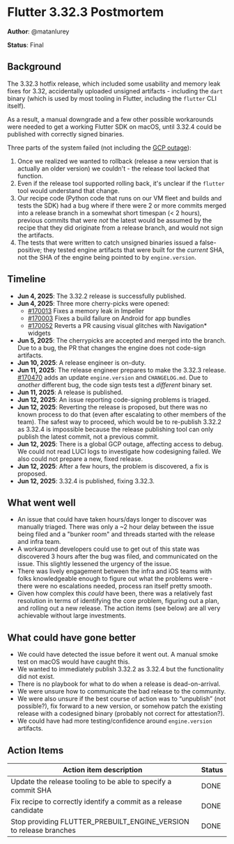 # Flutter 3.32.3 Postmortem

**Author**: @matanlurey

**Status**: Final

## Background

The 3.32.3 hotfix release, which included some usability and memory leak fixes for 3.32, accidentally uploaded unsigned artifacts - including the `dart` binary (which is used by most tooling in Flutter, including the `flutter` CLI itself).

As a result, a manual downgrade and a few other possible workarounds were needed to get a working Flutter SDK on macOS, until 3.32.4 could be published with correctly signed binaries.

Three parts of the system failed (not including the [GCP outage](https://status.cloud.google.com/incidents/ow5i3PPK96RduMcb1SsW)):

1. Once we realized we wanted to rollback (release a new version that is actually an older version) we couldn't - the release tool lacked that function.
2. Even if the release tool supported rolling back, it's unclear if the `flutter` tool would understand that change.
3. Our recipe code (Python code that runs on our VM fleet and builds and tests the SDK) had a bug where if there were 2 or more commits merged into a release branch in a somewhat short timespan (< 2 hours), previous commits that were _not_ the latest would be assumed by the recipe that they did originate from a release branch, and would not sign the artifacts.
4. The tests that were written to catch unsigned binaries issued a false-positive; they tested engine artifacts that were built for the _current_ SHA, not the SHA of the engine being pointed to by `engine.version`.

## Timeline

- **Jun 4, 2025**: The 3.32.2 release is successfully published.
- **Jun 4, 2025**: Three more cherry-picks were opened:
  - [#170013](https://github.com/flutter/flutter/issues/170013) Fixes a memory leak in Impeller
  - [#170003](https://github.com/flutter/flutter/issues/170003) Fixes a build failure on Android for app bundles
  - [#170052](https://github.com/flutter/flutter/issues/170052) Reverts a PR causing visual glitches with Navigation\* widgets
- **Jun 5, 2025**: The cherrypicks are accepted and merged into the branch. Due to a bug, the PR that changes the engine does not code-sign artifacts.
- **Jun 10, 2025**: A release engineer is on-duty.
- **Jun 11, 2025**: The release engineer prepares to make the 3.32.3 release. [#170470](https://github.com/flutter/flutter/issues/170470) adds an update `engine.version` and `CHANGELOG.md`. Due to _another_ different bug, the code sign tests test a _different_ binary set.
- **Jun 11, 2025**: A release is published.
- **Jun 12, 2025**: An issue reporting code-signing problems is triaged.
- **Jun 12, 2025**: Reverting the release is proposed, but there was no known process to do that (even after escalating to other members of the team). The safest way to proceed, which would be to re-publish 3.32.2 as 3.32.4 is impossible because the release publishing tool can only publish the latest commit, not a previous commit.
- **Jun 12, 2025**: There is a global GCP outage, affecting access to debug. We could not read LUCI logs to investigate how codesigning failed. We also could not prepare a new, fixed release.
- **Jun 12, 2025**: After a few hours, the problem is discovered, a fix is proposed.
- **Jun 12, 2025**: 3.32.4 is published, fixing 3.32.3.

## What went well

- An issue that could have taken hours/days longer to discover was manually triaged. There was only a ~2 hour delay between the issue being filed and a "bunker room" and threads started with the release and infra team.
- A workaround developers could use to get out of this state was discovered 3 hours after the bug was filed, and communicated on the issue. This slightly lessened the urgency of the issue.
- There was lively engagement between the infra and iOS teams with folks knowledgeable enough to figure out what the problems were - there were no escalations needed, process ran itself pretty smooth.
- Given how complex this _could_ have been, there was a relatively fast resolution in terms of identifying the core problem, figuring out a plan, and rolling out a new release. The action items (see below) are all very achievable without large investments.

## What could have gone better

- We could have detected the issue before it went out. A manual smoke test on macOS would have caught this.
- We wanted to immediately publish 3.32.2 as 3.32.4 but the functionality did not exist.
- There is no playbook for what to do when a release is dead-on-arrival.
- We were unsure how to communicate the bad release to the community.
- We were also unsure if the best course of action was to “unpublish” (not possible?), fix forward to a new version, or somehow patch the existing release with a codesigned binary (probably not correct for attestation?).
- We could have had more testing/confidence around `engine.version` artifacts.

## Action Items

| Action item description                                            | Status |
| ------------------------------------------------------------------ | ------ |
| Update the release tooling to be able to specify a commit SHA      | DONE   |
| Fix recipe to correctly identify a commit as a release candidate   | DONE   |
| Stop providing FLUTTER_PREBUILT_ENGINE_VERSION to release branches | DONE   |
